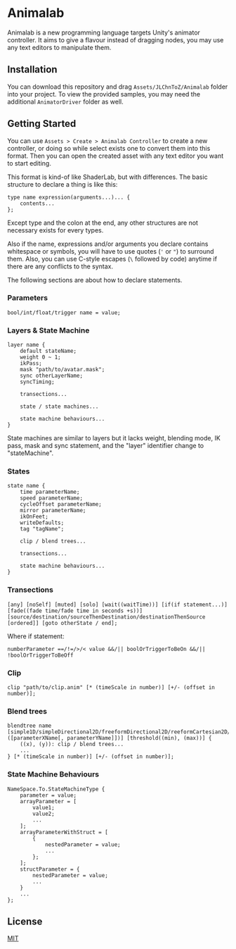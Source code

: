 # Animalab

Animalab is a new programming language targets Unity's animator controller. It aims to give a flavour instead of dragging nodes, you may use any text editors to manipulate them.

## Installation

You can download this repository and drag `Assets/JLChnToZ/Animalab` folder into your project. To view the provided samples, you may need the additional `AnimatorDriver` folder as well.

## Getting Started

You can use `Assets > Create > Animalab Controller` to create a new controller, or doing so while select exists one to convert them into this format. Then you can open the created asset with any text editor you want to start editing.

This format is kind-of like ShaderLab, but with differences. The basic structure to declare a thing is like this:
```
type name expression(arguments...)... {
    contents...
};
```
Except type and the colon at the end, any other structures are not necessary exists for every types.

Also if the name, expressions and/or arguments you declare contains whitespace or symbols, you will have to use quotes (`'` or `"`) to surround them. Also, you can use C-style escapes (`\` followed by code) anytime if there are any conflicts to the syntax.

The following sections are about how to declare statements.

### Parameters
```
bool/int/float/trigger name = value;
```

### Layers & State Machine
```
layer name {
    default stateName;
    weight 0 ~ 1;
    ikPass;
    mask "path/to/avatar.mask";
    sync otherLayerName;
    syncTiming;

    transections...

    state / state machines...

    state machine behaviours...
}
```

State machines are similar to layers but it lacks weight, blending mode, IK pass, mask and sync statement, and the "layer" identifier change to "stateMachine".

### States
```
state name {
    time parameterName;
    speed parameterName;
    cycleOffset parameterName;
    mirror parameterName;
    ikOnFeet;
    writeDefaults;
    tag "tagName";

    clip / blend trees...

    transections...

    state machine behaviours...
}
```

### Transections
```
[any] [noSelf] [muted] [solo] [wait((waitTime))] [if(if statement...)] [fade((fade time/fade time in seconds +s))] [source/destination/sourceThenDestination/destinationThenSource [ordered]] [goto otherState / end];
```

Where if statement:
```
numberParameter ==/!=/>/< value &&/|| boolOrTriggerToBeOn &&/|| !boolOrTriggerToBeOff
```

### Clip
```
clip "path/to/clip.anim" [* (timeScale in number)] [+/- (offset in number)];
```

### Blend trees
```
blendtree name [simple1D/simpleDirectional2D/freeformDirectional2D/reeformCartesian2D/direct ([parameterXName[, parameterYName]])] [threshold((min), (max))] {
    ((x), (y)): clip / blend trees...
    ...
} [* (timeScale in number)] [+/- (offset in number)];
```

### State Machine Behaviours
```
NameSpace.To.StateMachineType {
    parameter = value;
    arrayParameter = [
        value1;
        value2;
        ...
    ];
    arrayParameterWithStruct = [
        {
            nestedParameter = value;
            ...
        };
    ];
    structParameter = {
        nestedParameter = value;
        ...
    }
    ...
};
```

## License

[MIT](LICENSE)